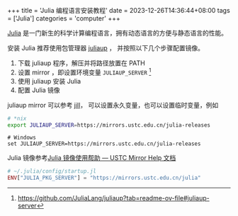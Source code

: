 +++
title = 'Julia 编程语言安装教程'
date = 2023-12-26T14:36:44+08:00
tags = ['Julia']
categories = 'computer'
+++

[Julia](https://julialang.org/) 是一门新生的科学计算编程语言，拥有动态语言的方便与静态语言的性能。

安装 Julia 推荐使用包管理器 [juliaup](https://github.com/JuliaLang/juliaup/releases/latest) ，
并按照以下几个步骤配置镜像。

1. 下载 juliaup 程序，解压并将路径放置在 PATH
2. 设置 mirror ，即设置环境变量 `JULIAUP_SERVER` [^juliaup-mirror]
3. 使用 juliaup 安装 Julia
4. 配置 Julia 镜像

juliaup mirror 可以参考 [jill](https://github.com/johnnychen94/jill.py/blob/master/jill/config/sources.json)，
可以设置永久变量，也可以设置临时变量，例如

```bash
# *nix
export JULIAUP_SERVER=https://mirrors.ustc.edu.cn/julia-releases
```

```batch
# Windows
set JULIAUP_SERVER=https://mirrors.ustc.edu.cn/julia-releases
```

Julia 镜像参考[Julia 镜像使用帮助 — USTC Mirror Help 文档](https://mirrors.ustc.edu.cn/help/julia.html#id5)

```julia
# ~/.julia/config/startup.jl
ENV["JULIA_PKG_SERVER"] = "https://mirrors.ustc.edu.cn/julia"
```

[^juliaup-mirror]: https://github.com/JuliaLang/juliaup?tab=readme-ov-file#juliaup-server
